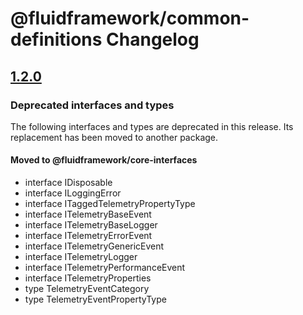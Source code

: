 # @fluidframework/common-definitions Changelog

## [1.2.0](https://github.com/microsoft/FluidFramework/releases/tag/common-definitions_v1.2.0)

### Deprecated interfaces and types

The following interfaces and types are deprecated in this release. Its replacement has been moved to another package.

#### Moved to @fluidframework/core-interfaces

-   interface IDisposable
-   interface ILoggingError
-   interface ITaggedTelemetryPropertyType
-   interface ITelemetryBaseEvent
-   interface ITelemetryBaseLogger
-   interface ITelemetryErrorEvent
-   interface ITelemetryGenericEvent
-   interface ITelemetryLogger
-   interface ITelemetryPerformanceEvent
-   interface ITelemetryProperties
-   type TelemetryEventCategory
-   type TelemetryEventPropertyType
